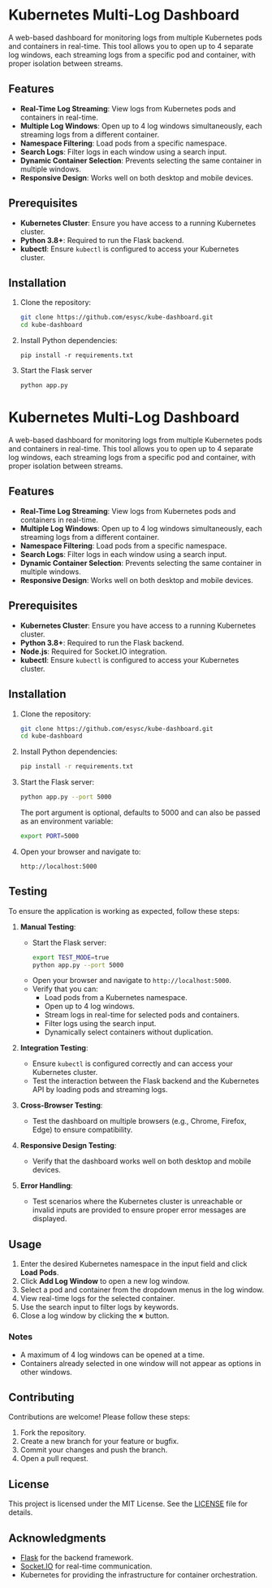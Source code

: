 # Kubernetes Multi-Log Dashboard

A web-based dashboard for monitoring logs from multiple Kubernetes pods and containers in real-time. This tool allows you to open up to 4 separate log windows, each streaming logs from a specific pod and container, with proper isolation between streams.

## Features

- **Real-Time Log Streaming**: View logs from Kubernetes pods and containers in real-time.
- **Multiple Log Windows**: Open up to 4 log windows simultaneously, each streaming logs from a different container.
- **Namespace Filtering**: Load pods from a specific namespace.
- **Search Logs**: Filter logs in each window using a search input.
- **Dynamic Container Selection**: Prevents selecting the same container in multiple windows.
- **Responsive Design**: Works well on both desktop and mobile devices.

## Prerequisites

- **Kubernetes Cluster**: Ensure you have access to a running Kubernetes cluster.
- **Python 3.8+**: Required to run the Flask backend.
- **kubectl**: Ensure `kubectl` is configured to access your Kubernetes cluster.

## Installation

1. Clone the repository:
   ```bash
   git clone https://github.com/esysc/kube-dashboard.git
   cd kube-dashboard
   ```
2. Install Python dependencies:
   ```
   pip install -r requirements.txt
   ```
3. Start the Flask server
   ```
   python app.py
   ```

# Kubernetes Multi-Log Dashboard

A web-based dashboard for monitoring logs from multiple Kubernetes pods and containers in real-time. This tool allows you to open up to 4 separate log windows, each streaming logs from a specific pod and container, with proper isolation between streams.

## Features

- **Real-Time Log Streaming**: View logs from Kubernetes pods and containers in real-time.
- **Multiple Log Windows**: Open up to 4 log windows simultaneously, each streaming logs from a different container.
- **Namespace Filtering**: Load pods from a specific namespace.
- **Search Logs**: Filter logs in each window using a search input.
- **Dynamic Container Selection**: Prevents selecting the same container in multiple windows.
- **Responsive Design**: Works well on both desktop and mobile devices.

## Prerequisites

- **Kubernetes Cluster**: Ensure you have access to a running Kubernetes cluster.
- **Python 3.8+**: Required to run the Flask backend.
- **Node.js**: Required for Socket.IO integration.
- **kubectl**: Ensure `kubectl` is configured to access your Kubernetes cluster.

## Installation

1. Clone the repository:
   ```bash
   git clone https://github.com/esysc/kube-dashboard.git
   cd kube-dashboard
   ```

2. Install Python dependencies:
   ```bash
   pip install -r requirements.txt
   ```

3. Start the Flask server:
   ```bash
   python app.py --port 5000
   ```
   The port argument is optional, defaults to 5000 and can also be passed as an environment variable:
   ```bash
   export PORT=5000
   ```

4. Open your browser and navigate to:
   ```
   http://localhost:5000
   ```

## Testing

To ensure the application is working as expected, follow these steps:

1. **Manual Testing**:
   - Start the Flask server:
     ```bash
     export TEST_MODE=true
     python app.py --port 5000
     ```
   - Open your browser and navigate to `http://localhost:5000`.
   - Verify that you can:
     - Load pods from a Kubernetes namespace.
     - Open up to 4 log windows.
     - Stream logs in real-time for selected pods and containers.
     - Filter logs using the search input.
     - Dynamically select containers without duplication.

2. **Integration Testing**:
   - Ensure `kubectl` is configured correctly and can access your Kubernetes cluster.
   - Test the interaction between the Flask backend and the Kubernetes API by loading pods and streaming logs.

3. **Cross-Browser Testing**:
   - Test the dashboard on multiple browsers (e.g., Chrome, Firefox, Edge) to ensure compatibility.

4. **Responsive Design Testing**:
   - Verify that the dashboard works well on both desktop and mobile devices.

5. **Error Handling**:
   - Test scenarios where the Kubernetes cluster is unreachable or invalid inputs are provided to ensure proper error messages are displayed.

## Usage

1. Enter the desired Kubernetes namespace in the input field and click **Load Pods**.
2. Click **Add Log Window** to open a new log window.
3. Select a pod and container from the dropdown menus in the log window.
4. View real-time logs for the selected container.
5. Use the search input to filter logs by keywords.
6. Close a log window by clicking the **×** button.

### Notes

- A maximum of 4 log windows can be opened at a time.
- Containers already selected in one window will not appear as options in other windows.

## Contributing

Contributions are welcome! Please follow these steps:

1. Fork the repository.
2. Create a new branch for your feature or bugfix.
3. Commit your changes and push the branch.
4. Open a pull request.

## License

This project is licensed under the MIT License. See the [LICENSE](LICENSE) file for details.

## Acknowledgments

- [Flask](https://flask.palletsprojects.com/) for the backend framework.
- [Socket.IO](https://socket.io/) for real-time communication.
- Kubernetes for providing the infrastructure for container orchestration.
